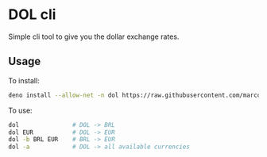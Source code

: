 # DOL cli

Simple cli tool to give you the dollar exchange rates.

## Usage

To install:

```bash
deno install --allow-net -n dol https://raw.githubusercontent.com/marco-souza/dol/master/main.ts
```

To use:

```bash
dol               # DOL -> BRL
dol EUR           # DOL -> EUR
dol -b BRL EUR    # BRL -> EUR
dol -a            # DOL -> all available currencies
```
